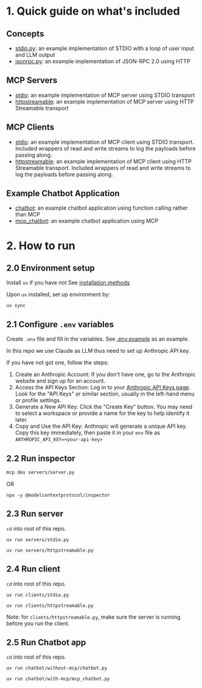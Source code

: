 # 1. Quick guide on what's included
## Concepts
- [stdio.py](concepts/stdio.py): an example implementation of STDIO with a loop of user input and LLM output
- [jsonrpc.py](concepts/jsonrpc.py): an example implementation of JSON-RPC 2.0 using HTTP

## MCP Servers
- [stdio](servers/stdio.py): an example implementation of MCP server using STDIO transport
- [httpstreamable](servers/httpstreamable.py): an example implementation of MCP server using HTTP Streamable transport

## MCP Clients
- [stdio](clients/stdio.py): an example implementation of MCP client using STDIO transport. Included wrappers of read and write streams to log the payloads before passing along.
- [httpstreamable](clients/httpstreamable.py): an example implementation of MCP client using HTTP Streamable transport. Included wrappers of read and write streams to log the payloads before passing along.

## Example Chatbot Application
- [chatbot](chatbot/without-mcp/chatbot.py): an example chatbot application using function calling rather than MCP
- [mcp_chatbot](chatbot/with-mcp/mcp_chatbot.py): an example chatbot application using MCP


# 2. How to run
## 2.0 Environment setup
Install `uv` if you have not
See [installation methods](https://docs.astral.sh/uv/getting-started/installation/#installation-methods)

Upon `uv` installed, set up environment by:
```
uv sync
```

## 2.1 Configure `.env` variables
Create `.env` file and fill in the variables. See [.env.example](./.env.example) as an example.

In this repo we use Claude as LLM thus need to set up Anthropic API key.

If you have not got one, follow the steps:
1. Create an Anthropic Account:
If you don't have one, go to the Anthropic website and sign up for an account. 
2. Access the API Keys Section:
Log in to your [Anthropic API Keys page](https://console.anthropic.com/settings/keys). Look for the "API Keys" or similar section, usually in the left-hand menu or profile settings. 
3. Generate a New API Key:
Click the "Create Key" button. You may need to select a workspace or provide a name for the key to help identify it later. 
4. Copy and Use the API Key:
Anthropic will generate a unique API key. Copy this key immediately, then paste it in your `env` file as `ANTHROPIC_API_KEY=<your-api-key>`


## 2.2 Run inspector
```sh
mcp dev servers/server.py
```
OR
```
npx -y @modelcontextprotocol/inspector
```

## 2.3 Run server
`cd` into root of this repo.

```
uv run servers/stdio.py
```
```
uv run servers/httpstreamable.py
```

## 2.4 Run client
`cd` into root of this repo.

```
uv run clients/stdio.py
```
```
uv run clients/httpstreamable.py
```

Note: for `clients/httpstreamable.py`, make sure the server is running before you run the client.

## 2.5 Run Chatbot app
`cd` into root of this repo.

```
uv run chatbot/without-mcp/chatbot.py
```

```
uv run chatbot/with-mcp/mcp_chatbot.py
```